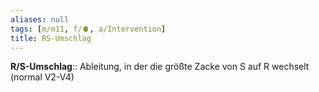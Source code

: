 ```yaml
---
aliases: null
tags: [m/m11, f/🫀, a/Intervention]
title: RS-Umschlag
---
```

**R/S-Umschlag**:: Ableitung, in der die größte Zacke von S auf R wechselt (normal V2-V4)